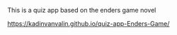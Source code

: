 This is a quiz app based on the enders game novel


https://kadinvanvalin.github.io/quiz-app-Enders-Game/ 
